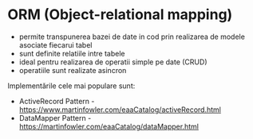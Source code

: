 # ORM (Object-relational mapping)

- permite transpunerea bazei de date in cod prin realizarea de modele asociate fiecarui tabel
- sunt definite relatiile intre tabele
- ideal pentru realizarea de operatii simple pe date (CRUD)
- operatiile sunt realizate asincron

Implementările cele mai populare sunt:
* ActiveRecord Pattern - https://www.martinfowler.com/eaaCatalog/activeRecord.html
* DataMapper Pattern - https://martinfowler.com/eaaCatalog/dataMapper.html